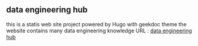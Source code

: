 ## data engineering hub 
this is a statis web site project powered by Hugo with geekdoc theme 
the website contains many data engineering knowledge
URL : [data engineering hub](https://data-engineering-hub.tech)

